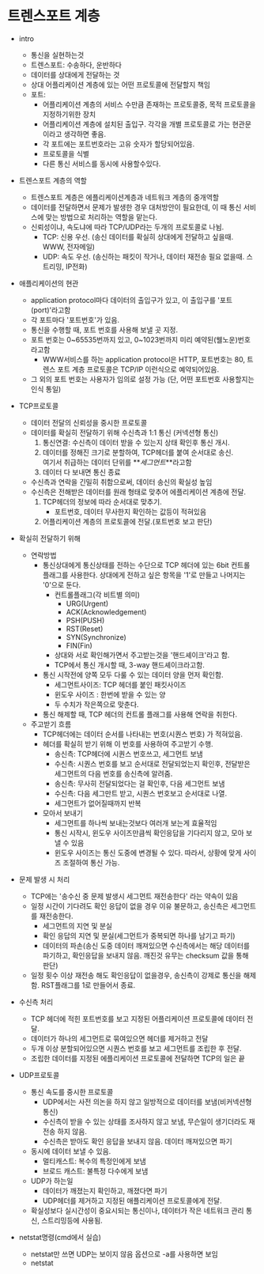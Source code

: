 # 트렌스포트 계층

- intro

  - 통신을 실현하는것
  - 트렌스포트: 수송하다, 운반하다
  - 데이터를 상대에게 전달하는 것
  - 상대 어플리케이션 계층에 있는 어떤 프로토콜에 전달할지 책임
  - 포트:
    - 어플리케이션 계층의 서비스 수만큼 존재하는 프로토콜중, 목적 프로토콜을 지정하기위한 장치
    - 어플리케이션 계층에 설치된 출입구. 각각을 개별 프로토콜로 가는 현관문이라고 생각하면 좋음.
    - 각 포트에는 포트번호라는 고유 숫자가 할당되어있음.
    - 프로토콜을 식별
    - 다른 통신 서비스를 동시에 사용할수있다.

- 트렌스포트 계층의 역할

  - 트렌스포트 계층은 에플리케이션계층과 네트워크 계층의 중개역할
  - 데이터를 전달하면서 문제가 발생한 경우 대처방안이 필요한데, 이 때 통신 서비스에 맞는 방법으로 처리하는 역할을 맡는다.
  - 신뢰성이냐, 속도냐에 따라 TCP/UDP라는 두개의 프로토콜로 나뉨.
    - TCP: 신용 우선. (송신 데이터를 확실히 상대에게 전달하고 싶을때. WWW, 전자메일)
    - UDP: 속도 우선. (송신하는 패킷이 작거나, 데이터 재전송 필요 없을때. 스트리밍, IP전화)

- 애플리케이션의 현관

  - application protocol마다 데이터의 출입구가 있고, 이 출입구를 '포트(port)'라고함
  - 각 포트마다 '포트번호'가 있음.
  - 통신을 수행할 때, 포트 번호를 사용해 보낼 곳 지정.
  - 포트 번호는 0~65535번까지 있고, 0~1023번까지 미리 예약된(웰노운)번호라고함
    - WWW서비스를 하는 application protocol은 HTTP, 포트번호는 80, 트렌스 포트 계층 프로토콜은 TCP/IP 이런식으로 예약되어있음.
  - 그 외의 포트 번호는 사용자가 임의로 설정 가능 (단, 어떤 포트번호 사용할지는 인식 통일)

- TCP프로토콜

  - 데이터 전달의 신뢰성을 중시한 프로토콜
  - 데이터를 확실히 전달하기 위해 수신측과 1:1 통신 (커넥션형 통신)
    1. 통신연결: 수신측이 데이터 받을 수 있는지 상태 확인후 통신 개시.
    2. 데이터를 정해진 크기로 분할하여, TCP헤더를 붙여 순서대로 송신.  
       여기서 취급하는 데이터 단위를 **_세그먼트_**라고함
    3. 데이터 다 보내면 통신 종료
  - 수신측과 연락을 긴밀히 취함으로써, 데이터 송신의 확실성 높임
  - 수신측은 전해받은 데이터를 원래 형태로 맞추어 에플리케이션 계층에 전달.
    1. TCP헤더의 정보에 따라 순서대로 맞추기.
       - 포트번호, 데이터 무사한지 확인하는 값등이 적혀있음
    2. 어플리케이션 계층의 프로토콜에 전달.(포트번호 보고 판단)

- 확실히 전달하기 위해

  - 연락방법
    - 통신상대에게 통신상태를 전하는 수단으로 TCP 헤더에 있는 6bit 컨트롤 플래그를 사용한다. 상대에게 전하고 싶은 항목을 '1'로 만들고 나머지는 '0'으로 둔다.
      - 컨트롤플래그(각 비트별 의미)
        - URG(Urgent)
        - ACK(Acknowledgement)
        - PSH(PUSH)
        - RST(Reset)
        - SYN(Synchronize)
        - FIN(Fin)
      - 상대와 서로 확인해가면서 주고받는것을 '핸드셰이크'라고 함.
      - TCP에서 통신 개시할 때, 3-way 핸드셰이크라고함.
    - 통신 시작전에 양쪽 모두 다룰 수 있는 데이터 양을 먼저 확인함.
      - 세그먼트사이즈: TCP 헤더를 붙인 패킷사이즈
      - 윈도우 사이즈 : 한번에 받을 수 있는 양
      - 두 수치가 작은쪽으로 맞춘다.
    - 통신 해제할 때, TCP 헤더의 컨트롤 플래그를 사용해 연락을 취한다.
  - 주고받기 흐름
    - TCP헤더에는 데이터 순서를 나타내는 번호(시퀀스 번호) 가 적혀있음.
    - 헤더를 확실히 받기 위해 이 번호를 사용하여 주고받기 수행.
      - 송신측: TCP헤더에 시퀀스 번호쓰고, 세그먼트 보냄
      - 수신측: 시퀀스 번호를 보고 순서대로 전달되었는지 확인후, 전달받은 세그먼트의 다음 번호를 송신측에 알려줌.
      - 송신측: 무사히 전달되었다는 걸 확인후, 다음 세그먼트 보냄
      - 수신측: 다음 세그만트 받고, 시퀀스 번호보고 순서대로 나열.
      - 세그먼트가 없어질때까지 반복
    - 모아서 보내기
      - 세그먼트를 하나씩 보내는것보다 여러개 보는게 효율적임
      - 통신 시작시, 윈도우 사이즈만큼씩 확인응답을 기다리지 않고, 모아 보낼 수 있음
      - 윈도우 사이즈는 통신 도중에 변경될 수 있다. 따라서, 상황에 맞게 사이즈 조절하여 통신 가능.

- 문제 발생 시 처리

  - TCP에는 '송수신 중 문제 발생시 세그먼트 재전송한다' 라는 약속이 있음
  - 일정 시간이 기다려도 확인 응답이 없을 경우 이유 불문하고, 송신측은 세그먼트를 재전송한다.
    - 세그먼트의 지연 및 분실
    - 확인 응답의 지연 및 분실(세그먼트가 중복되면 하나를 남기고 파기)
    - 데이터의 파손(송신 도중 데이터 깨져있으면 수신측에서는 해당 데이터를 파기하고, 확인응답을 보내지 않음. 깨진것 유무는 checksum 값을 통해 판단)
  - 일정 횟수 이상 재전송 해도 확인응답이 없을경우, 송신측이 강제로 통신을 해제함. RST플래그를 1로 만들어서 종료.

- 수신측 처리

  - TCP 헤더에 적힌 포트번호를 보고 지정된 어플리케이션 프로토콜에 데이터 전달.
  - 데이터가 하나의 세그먼트로 묶여있으면 헤더를 제거하고 전달
  - 두개 이상 분할되어있으면 시퀀스 번호를 보고 세그먼트를 조립한 후 전달.
  - 조립한 데이터를 지정된 에플리케이션 프로토콜에 전달하면 TCP의 일은 끝

- UDP프로토콜

  - 통신 속도를 중시한 프로토콜
    - UDP에서는 사전 의논을 하지 않고 일방적으로 데이터를 보냄(비커넥션형 통신)
    - 수신측이 받을 수 있는 상태를 조사하지 않고 보냄, 무슨일이 생기더라도 재전송 하지 않음.
    - 수신측은 받아도 확인 응답을 보내지 않음. 데이터 깨져있으면 파기
  - 동시에 데이터 보낼 수 있음.
    - 멀티캐스트: 복수의 특정인에게 보냄
    - 브로드 캐스트: 불특정 다수에게 보냄
  - UDP가 하는일
    - 데이터가 깨졌는지 확인하고, 깨졌다면 파기
    - UDP헤더를 제거하고 지정된 애플리케이션 프로토콜에게 전달.
  - 확실성보다 실시간성이 중요시되는 통신이나, 데이터가 작은 네트워크 관리 통신, 스트리밍등에 사용됨.

- netstat명령(cmd에서 실습)
  - netstat만 쓰면 UDP는 보이지 않음 옵션으로 -a를 사용하면 보임
  - netstat
